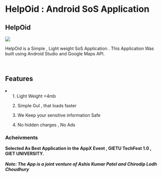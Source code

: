 # HelpOid : Android SoS Application

## HelpOid

 <img src="https://github.com/chirodip98/HelpOid/blob/master/app/src/main/res/drawable/logo.png?raw=true">
<p>HelpOid is a Simple , Light weight SoS Application . This Application Was built using Android Studio and Google Maps API.</p>
<br>
<h2>Features</h2>
<li>
  <ol>1. Light Weight <4mb </ol>
  <ol>2. Simple GuI , that loads faster </ol>
  <ol>3. We Keep your sensitive information Safe </ol>
  <ol>4. No hidden charges , No Ads </ol>
</li>

<h3>Acheivments</h3>
<strong>Selected As Best Application in the AppX Event , GIETU TechFest 1.0 , GIET UNIVERSITY.
<br>
  <br>
<I><strong>Note: </Strong> The App is a joint venture of Ashis Kumar Patel and Chirodip Lodh Choudhury</I>
  
